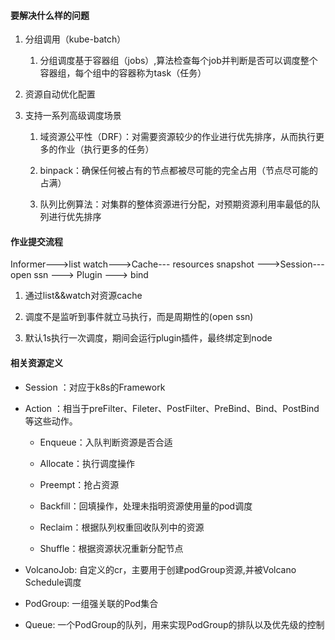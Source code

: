 #### 要解决什么样的问题

1. 分组调用（kube-batch）
    
    1. 分组调度基于容器组（jobs）,算法检查每个job并判断是否可以调度整个容器组，每个组中的容器称为task（任务）
        
2. 资源自动优化配置
    
3. 支持一系列高级调度场景
    
    1. 域资源公平性（DRF）：对需要资源较少的作业进行优先排序，从而执行更多的作业（执行更多的任务）
        
    2. binpack：确保任何被占有的节点都被尽可能的完全占用（节点尽可能的占满）
        
    3. 队列比例算法：对集群的整体资源进行分配，对预期资源利用率最低的队列进行优先排序
        

#### 作业提交流程

Informer--->list watch--->Cache--- resources snapshot --->Session--- open ssn ---> Plugin ---> bind

1. 通过list&&watch对资源cache
    
2. 调度不是监听到事件就立马执行，而是周期性的(open ssn)
    
3. 默认1s执行一次调度，期间会运行plugin插件，最终绑定到node
    

#### 相关资源定义

- Session ：对应于k8s的Framework
    
- Action ：相当于preFilter、Fileter、PostFilter、PreBind、Bind、PostBind等这些动作。
    
    - Enqueue：入队判断资源是否合适
        
    - Allocate：执行调度操作
        
    - Preempt：抢占资源
        
    - Backfill：回填操作，处理未指明资源使用量的pod调度
        
    - Reclaim：根据队列权重回收队列中的资源
        
    - Shuffle：根据资源状况重新分配节点
        
- VolcanoJob: 自定义的cr，主要用于创建podGroup资源,并被Volcano Schedule调度
    
- PodGroup: 一组强关联的Pod集合
    
- Queue: 一个PodGroup的队列，用来实现PodGroup的排队以及优先级的控制